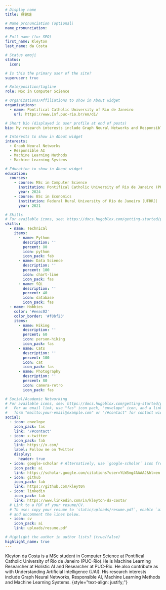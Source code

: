 ```yaml
---
# Display name
title: 吳健雄

# Name pronunciation (optional)
name_pronunciation: 

# Full name (for SEO)
first_name: Kleyton
last_name: da Costa

# Status emoji
status:
  icon:

# Is this the primary user of the site?
superuser: true

# Role/position/tagline
role: MSc in Computer Science

# Organizations/Affiliations to show in About widget
organizations:
  - name: Pontifical Catholic University of Rio de Janeiro
    url: https://www.inf.puc-rio.br/en/di/

# Short bio (displayed in user profile at end of posts)
bio: My research interests include Graph Neural Networks and Responsible AI.

# Interests to show in About widget
interests:
  - Graoh Neural Networks
  - Responsible AI
  - Machine Learning Methods
  - Machine Learning Systems

# Education to show in About widget
education:
  courses:
    - course: MSc in Computer Science
      institution: Pontifical Catholic University of Rio de Janeiro (PUC-Rio)
      year: 2024
    - course: BSc in Economics
      institution: Federal Rural University of Rio de Janeiro (UFRRJ)
      year: 2021

# Skills
# For available icons, see: https://docs.hugoblox.com/getting-started/page-builder/#icons
skills:
  - name: Technical
    items:
      - name: Python
        description: ''
        percent: 80
        icon: python
        icon_pack: fab
      - name: Data Science
        description: ''
        percent: 100
        icon: chart-line
        icon_pack: fas
      - name: SQL
        description: ''
        percent: 40
        icon: database
        icon_pack: fas
  - name: Hobbies
    color: '#eeac02'
    color_border: '#f0bf23'
    items:
      - name: Hiking
        description: ''
        percent: 60
        icon: person-hiking
        icon_pack: fas
      - name: Cats
        description: ''
        percent: 100
        icon: cat
        icon_pack: fas
      - name: Photography
        description: ''
        percent: 80
        icon: camera-retro
        icon_pack: fas

# Social/Academic Networking
# For available icons, see: https://docs.hugoblox.com/getting-started/page-builder/#icons
#   For an email link, use "fas" icon pack, "envelope" icon, and a link in the
#   form "mailto:your-email@example.com" or "/#contact" for contact widget.
social:
  - icon: envelope
    icon_pack: fas
    link: '/#contact'
  - icon: x-twitter
    icon_pack: fab
    link: https://x.com/
    label: Follow me on Twitter
    display:
      header: true
  - icon: google-scholar # Alternatively, use `google-scholar` icon from `ai` icon pack
    icon_pack: ai
    link: https://scholar.google.com/citations?user=YLW5mg4AAAAJ&hl=en
  - icon: github
    icon_pack: fab
    link: https://github.com/kleyt0n
  - icon: linkedin
    icon_pack: fab
    link: https://www.linkedin.com/in/kleyton-da-costa/
  # Link to a PDF of your resume/CV.
  # To use: copy your resume to `static/uploads/resume.pdf`, enable `ai` icons in `params.yaml`,
  # and uncomment the lines below.
  - icon: cv
    icon_pack: ai
    link: uploads/resume.pdf

# Highlight the author in author lists? (true/false)
highlight_name: true
---
```


Kleyton da Costa is a MSc student in Computer Science at Pontifical Catholic University of Rio de Janeiro (PUC-Rio).He is Machine Learning Researcher at Holistic AI and Researcher at PUC-Rio. He also contribute as with Understanding Artificial Intelligence (UAI). His research interests include Graph Neural Networks, Responsible AI, Machine Learning Methods and Machine Learning Systems.
{style="text-align: justify;"}
